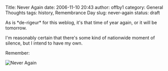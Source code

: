 Title: Never Again
date: 2006-11-10 20:43
author: offby1
category: General Thoughts
tags: history, Remembrance Day
slug: never-again
status: draft

As is \*de-rigeur\* for this weblog, it\'s that time of year again, or it will be tomorrow.

I\'m reasonably certain that there\'s some kind of nationwide moment of silence, but I intend to have my own.

Remember:

![Never Again](http://offby1.files.wordpress.com/2006/11/never_again.jpg)
